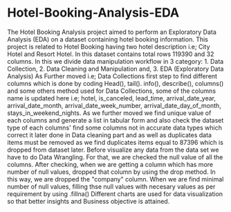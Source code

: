 # Hotel-Booking-Analysis-EDA
The Hotel Booking Analysis project aimed to perform an Exploratory Data Analysis (EDA) on a dataset containing hotel booking information. This project is related to Hotel Booking having two hotel description i.e; City Hotel and Resort Hotel. In this dataset contains total rows 119390 and 32 columns.
In this we divide data manipulation workflow in 3 category: 1. Data Collection, 2. Data Cleaning and Manipulation and, 3. EDA (Exploratory Data Analysis)
As Further moved i.e; Data Collections first step to find different columns which is done by coding Head(), tail(). info(), describe(), columns() and some others method used for Data Collections, some of the columns name is updated here i.e; hotel, is_canceled, lead_time, arrival_date_year, arrival_date_month, arrival_date_week_number, arrival_date_day_of_month, stays_in_weekend_nights.
As we further moved we find unique value of each columns and generate a list in tabular form and also check the dataset type of each columns' find some columns not in accurate data types which correct it later done in Data cleaning part and as well as duplicates data items must be removed as we find duplicates items equal to 87396 which is dropped from dataset later.
Before visualize any data from the data set we have to do Data Wrangling. For that, we are checked the null value of all the columns. After checking, when we are getting a column which has more number of null values, dropped that column by using the drop method. In this way, we are dropped the "company" column. When we are find minimal number of null values, filling thse null values with necesary values as per requirement by using .fillna() Different charts are used for data visualization so that better insights and Business objective is attained.
